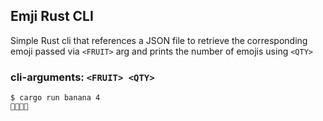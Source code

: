 ## Emji Rust CLI

Simple Rust cli that references a JSON file to retrieve the corresponding emoji passed via `<FRUIT>` arg and prints the number of emojis using `<QTY>`

### cli-arguments: `<FRUIT> <QTY>`

```
$ cargo run banana 4
🍌🍌🍌🍌
```
